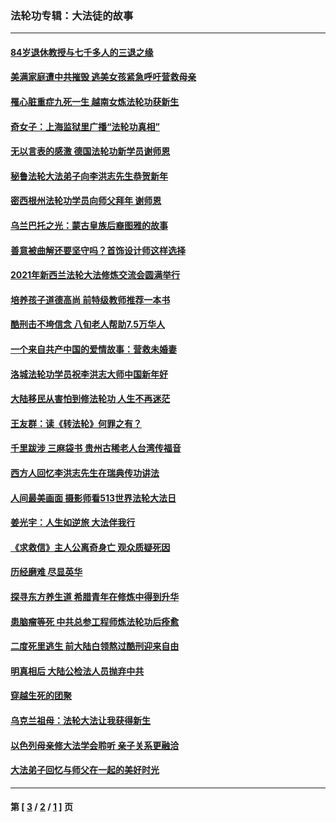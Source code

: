 ### 法轮功专辑：大法徒的故事
---
#### [84岁退休教授与七千多人的三退之缘](../../pages/nf1147481/n13796650.md?09090430) 
#### [美满家庭遭中共摧毁 逃美女孩紧急呼吁营救母亲](../../pages/nf1147481/n13792859.md?09090430) 
#### [罹心脏重症九死一生 越南女炼法轮功获新生](../../pages/nf1147481/n13732766.md?09090430) 
#### [奇女子：上海监狱里广播“法轮功真相”](../../pages/nf1147481/n13726443.md?09090430) 
#### [无以言表的感激 德国法轮功新学员谢师恩](../../pages/nf1147481/n13543790.md?09090430) 
#### [秘鲁法轮大法弟子向李洪志先生恭贺新年](../../pages/nf1147481/n13540182.md?09090430) 
#### [密西根州法轮功学员向师父拜年 谢师恩](../../pages/nf1147481/n13538183.md?09090430) 
#### [乌兰巴托之光：蒙古皇族后裔图雅的故事](../../pages/nf1147481/n13155759.md?09090430) 
#### [善意被曲解还要坚守吗？首饰设计师这样选择](../../pages/nf1147481/n13077575.md?09090430) 
#### [2021年新西兰法轮大法修炼交流会圆满举行](../../pages/nf1147481/n13033149.md?09090430) 
#### [培养孩子道德高尚 前特级教师推荐一本书](../../pages/nf1147481/n12938640.md?09090430) 
#### [酷刑击不垮信念 八旬老人帮助7.5万华人](../../pages/nf1147481/n12880712.md?09090430) 
#### [一个来自共产中国的爱情故事：营救未婚妻](../../pages/nf1147481/n12778386.md?09090430) 
#### [洛城法轮功学员祝李洪志大师中国新年好](../../pages/nf1147481/n12724685.md?09090430) 
#### [大陆移民从害怕到修法轮功 人生不再迷茫](../../pages/nf1147481/n12414325.md?09090430) 
#### [王友群：读《转法轮》何罪之有？](../../pages/nf1147481/n12408647.md?09090430) 
#### [千里跋涉 三麻袋书 贵州古稀老人台湾传福音](../../pages/nf1147481/n12198750.md?09090430) 
#### [西方人回忆李洪志先生在瑞典传功讲法](../../pages/nf1147481/n12099607.md?09090430) 
#### [人间最美画面 摄影师看513世界法轮大法日](../../pages/nf1147481/n12094118.md?09090430) 
#### [姜光宇：人生如逆旅 大法伴我行](../../pages/nf1147481/n12088664.md?09090430) 
#### [《求救信》主人公离奇身亡 观众质疑死因](../../pages/nf1147481/n11845215.md?09090430) 
#### [历经磨难 尽显英华](../../pages/nf1147481/n11723297.md?09090430) 
#### [探寻东方养生道 希腊青年在修炼中得到升华](../../pages/nf1147481/n11494502.md?09090430) 
#### [患脑瘤等死 中共总参工程师炼法轮功后痊愈](../../pages/nf1147481/n11466682.md?09090430) 
#### [二度死里逃生 前大陆白领熬过酷刑迎来自由](../../pages/nf1147481/n11368594.md?09090430) 
#### [明真相后 大陆公检法人员抛弃中共](../../pages/nf1147481/n11358618.md?09090430) 
#### [穿越生死的团聚](../../pages/nf1147481/n11258922.md?09090430) 
#### [乌克兰祖母：法轮大法让我获得新生](../../pages/nf1147481/n11269457.md?09090430) 
#### [以色列母亲修大法学会聆听 亲子关系更融洽](../../pages/nf1147481/n11268195.md?09090430) 
#### [大法弟子回忆与师父在一起的美好时光](../../pages/nf1147481/n11267759.md?09090430) 

---
#### 第 [ [3](./3.md?09090430) / [2](./2.md?09090430) / [1](./1.md?09090430) ] 页
